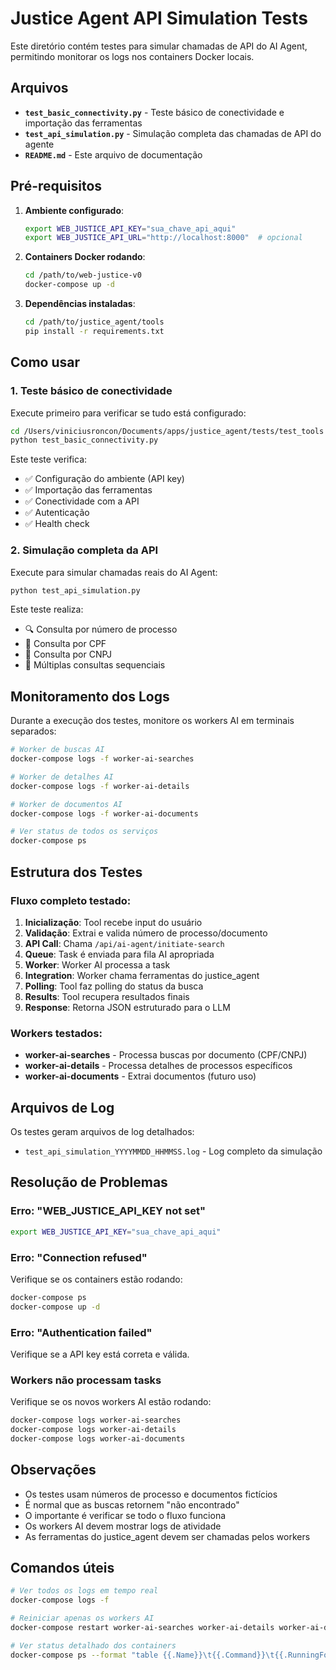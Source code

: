 # Justice Agent API Simulation Tests

Este diretório contém testes para simular chamadas de API do AI Agent, permitindo monitorar os logs nos containers Docker locais.

## Arquivos

- **`test_basic_connectivity.py`** - Teste básico de conectividade e importação das ferramentas
- **`test_api_simulation.py`** - Simulação completa das chamadas de API do agente
- **`README.md`** - Este arquivo de documentação

## Pré-requisitos

1. **Ambiente configurado**:
   ```bash
   export WEB_JUSTICE_API_KEY="sua_chave_api_aqui"
   export WEB_JUSTICE_API_URL="http://localhost:8000"  # opcional
   ```

2. **Containers Docker rodando**:
   ```bash
   cd /path/to/web-justice-v0
   docker-compose up -d
   ```

3. **Dependências instaladas**:
   ```bash
   cd /path/to/justice_agent/tools
   pip install -r requirements.txt
   ```

## Como usar

### 1. Teste básico de conectividade

Execute primeiro para verificar se tudo está configurado:

```bash
cd /Users/viniciusroncon/Documents/apps/justice_agent/tests/test_tools
python test_basic_connectivity.py
```

Este teste verifica:
- ✅ Configuração do ambiente (API key)
- ✅ Importação das ferramentas
- ✅ Conectividade com a API
- ✅ Autenticação
- ✅ Health check

### 2. Simulação completa da API

Execute para simular chamadas reais do AI Agent:

```bash
python test_api_simulation.py
```

Este teste realiza:
- 🔍 Consulta por número de processo
- 👤 Consulta por CPF
- 🏢 Consulta por CNPJ  
- 🔄 Múltiplas consultas sequenciais

## Monitoramento dos Logs

Durante a execução dos testes, monitore os workers AI em terminais separados:

```bash
# Worker de buscas AI
docker-compose logs -f worker-ai-searches

# Worker de detalhes AI
docker-compose logs -f worker-ai-details

# Worker de documentos AI
docker-compose logs -f worker-ai-documents

# Ver status de todos os serviços
docker-compose ps
```

## Estrutura dos Testes

### Fluxo completo testado:

1. **Inicialização**: Tool recebe input do usuário
2. **Validação**: Extrai e valida número de processo/documento
3. **API Call**: Chama `/api/ai-agent/initiate-search`
4. **Queue**: Task é enviada para fila AI apropriada
5. **Worker**: Worker AI processa a task
6. **Integration**: Worker chama ferramentas do justice_agent
7. **Polling**: Tool faz polling do status da busca
8. **Results**: Tool recupera resultados finais
9. **Response**: Retorna JSON estruturado para o LLM

### Workers testados:

- **worker-ai-searches** - Processa buscas por documento (CPF/CNPJ)
- **worker-ai-details** - Processa detalhes de processos específicos
- **worker-ai-documents** - Extrai documentos (futuro uso)

## Arquivos de Log

Os testes geram arquivos de log detalhados:
- `test_api_simulation_YYYYMMDD_HHMMSS.log` - Log completo da simulação

## Resolução de Problemas

### Erro: "WEB_JUSTICE_API_KEY not set"
```bash
export WEB_JUSTICE_API_KEY="sua_chave_api_aqui"
```

### Erro: "Connection refused"
Verifique se os containers estão rodando:
```bash
docker-compose ps
docker-compose up -d
```

### Erro: "Authentication failed"
Verifique se a API key está correta e válida.

### Workers não processam tasks
Verifique se os novos workers AI estão rodando:
```bash
docker-compose logs worker-ai-searches
docker-compose logs worker-ai-details
docker-compose logs worker-ai-documents
```

## Observações

- Os testes usam números de processo e documentos fictícios
- É normal que as buscas retornem "não encontrado" 
- O importante é verificar se todo o fluxo funciona
- Os workers AI devem mostrar logs de atividade
- As ferramentas do justice_agent devem ser chamadas pelos workers

## Comandos úteis

```bash
# Ver todos os logs em tempo real
docker-compose logs -f

# Reiniciar apenas os workers AI
docker-compose restart worker-ai-searches worker-ai-details worker-ai-documents

# Ver status detalhado dos containers
docker-compose ps --format "table {{.Name}}\t{{.Command}}\t{{.RunningFor}}\t{{.Status}}\t{{.Ports}}"
```